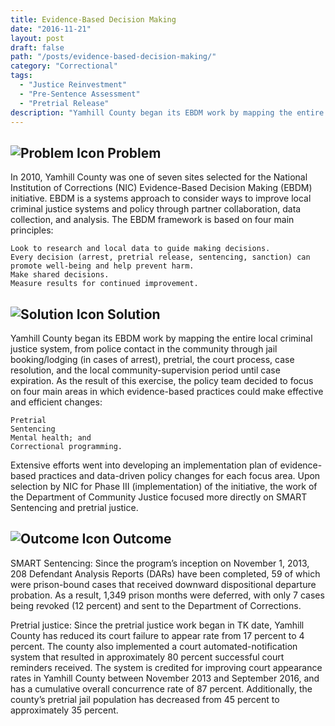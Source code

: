 ```yaml
---
title: Evidence-Based Decision Making
date: "2016-11-21"
layout: post
draft: false
path: "/posts/evidence-based-decision-making/"
category: "Correctional"
tags:
  - "Justice Reinvestment"
  - "Pre-Sentence Assessment"
  - "Pretrial Release"
description: "Yamhill County began its EBDM work by mapping the entire local criminal justice system, from police contact in the community through jail booking/lodging (in cases of arrest), pretrial, the court process, case resolution, and the local community-supervision period until case expiration."
---
```

## ![Problem Icon](https://github.com/google/material-design-icons/raw/master/alert/1x_web/ic_error_outline_black_48dp.png "Problem") Problem

 In 2010, Yamhill County was one of seven sites selected for the National Institution of Corrections (NIC) Evidence-Based Decision Making (EBDM) initiative. EBDM is a systems approach to consider ways to improve local criminal justice systems and policy through partner collaboration, data collection, and analysis. The EBDM framework is based on four main principles:

    Look to research and local data to guide making decisions.
    Every decision (arrest, pretrial release, sentencing, sanction) can promote well-being and help prevent harm.
    Make shared decisions.
    Measure results for continued improvement.

## ![Solution Icon](https://github.com/google/material-design-icons/raw/master/action/1x_web/ic_lightbulb_outline_black_48dp.png "Solution") Solution
 Yamhill County began its EBDM work by mapping the entire local criminal justice system, from police contact in the community through jail booking/lodging (in cases of arrest), pretrial, the court process, case resolution, and the local community-supervision period until case expiration. As the result of this exercise, the policy team decided to focus on four main areas in which evidence-based practices could make effective and efficient changes:

    Pretrial
    Sentencing
    Mental health; and
    Correctional programming.

Extensive efforts went into developing an implementation plan of evidence-based practices and data-driven policy changes for each focus area. Upon selection by NIC for Phase III (implementation) of the initiative, the work of the Department of Community Justice focused more directly on SMART Sentencing and pretrial justice. 
## ![Outcome Icon](https://github.com/google/material-design-icons/raw/master/action/1x_web/ic_view_list_black_48dp.png "Outcome") Outcome
 SMART Sentencing: Since the program’s inception on November 1, 2013, 208 Defendant Analysis Reports (DARs) have been completed, 59 of which were prison-bound cases that received downward dispositional departure probation. As a result, 1,349 prison months were deferred, with only 7 cases being revoked (12 percent) and sent to the Department of Corrections.

Pretrial justice: Since the pretrial justice work began in TK date, Yamhill County has reduced its court failure to appear rate from 17 percent to 4 percent. The county also implemented a court automated-notification system that resulted in approximately 80 percent successful court reminders received. The system is credited for improving court appearance rates in Yamhill County between November 2013 and September 2016, and has a cumulative overall concurrence rate of 87 percent. Additionally, the county’s pretrial jail population has decreased from 45 percent to approximately 35 percent. 